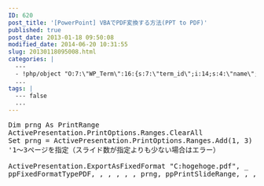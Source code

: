 ```yaml
---
ID: 620
post_title: '[PowerPoint] VBAでPDF変換する方法(PPT to PDF)'
published: true
post_date: 2013-01-18 09:50:08
modified_date: 2014-06-20 10:31:55
slug: 20130118095008.html
categories: |
  ---
  - !php/object "O:7:\"WP_Term\":16:{s:7:\"term_id\";i:14;s:4:\"name\";s:15:\"\u30D7\u30ED\u30B0\u30E9\u30E0\";s:4:\"slug\";s:7:\"program\";s:10:\"term_group\";i:0;s:16:\"term_taxonomy_id\";i:14;s:8:\"taxonomy\";s:8:\"category\";s:11:\"description\";s:0:\"\";s:6:\"parent\";i:0;s:5:\"count\";i:121;s:6:\"filter\";s:3:\"raw\";s:6:\"cat_ID\";i:14;s:14:\"category_count\";i:121;s:20:\"category_description\";s:0:\"\";s:8:\"cat_name\";s:15:\"\u30D7\u30ED\u30B0\u30E9\u30E0\";s:17:\"category_nicename\";s:7:\"program\";s:15:\"category_parent\";i:0;}"
  ...
tags: |
  --- false
  ...
---
```

<pre class="prettyprint linenums">Dim prng As PrintRange
ActivePresentation.PrintOptions.Ranges.ClearAll
Set prng = ActivePresentation.PrintOptions.Ranges.Add(1, 3)
'1～3ページを指定（スライド数が指定よりも少ない場合はエラー）

ActivePresentation.ExportAsFixedFormat "C:hogehoge.pdf", _
ppFixedFormatTypePDF, , , , , , prng, ppPrintSlideRange, , , , , , False</pre>